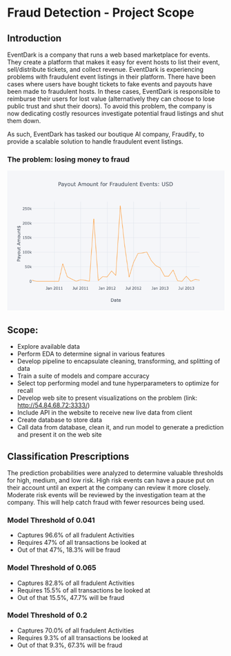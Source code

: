# Fraud Detection - Project Scope

## Introduction
EventDark is a company that runs a web based marketplace for events. 
They create a platform that makes it easy for event hosts to list their
event, sell/distribute tickets, and collect revenue. EventDark is 
experiencing problems with fraudulent event listings in their platform. 
There have been cases where users have bought tickets to fake events and 
payouts have been made to fraudulent hosts. In these cases, EventDark is
responsible to reimburse their users for lost value (alternatively they 
can choose to lose public trust and shut their doors). To avoid this 
problem, the company is now dedicating costly resources investigate 
potential fraud listings and shut them down.

As such, EventDark has tasked our boutique AI company, Fraudify, to provide 
a scalable solution to handle fraudulent event listings. 

### The problem: losing money to fraud
![](images/payout_time_series.png)

## Scope:
* Explore available data
* Perform EDA to determine signal in various features
* Develop pipeline to encapsulate cleaning, transforming, and splitting of data
* Train a suite of models and compare accuracy
* Select top performing model and tune hyperparameters to optimize for recall
* Develop web site to present visualizations on the problem (link: http://54.84.68.72:3333/)
* Include API in the website to receive new live data from client
* Create database to store data
* Call data from database, clean it, and run model to generate a prediction and present it on the web site

## Classification Prescriptions
The prediction probabilities were analyzed to determine valuable thresholds for high, medium, and low risk. High risk events can have a pause put on their account until an expert at the company can review it more closely. Moderate risk events will be reviewed by the investigation team at the company. This will help catch fraud with fewer resources being used.

### Model Threshold of 0.041
* Captures 96.6% of all fradulent Activities
* Requires 47% of all transactions be looked at
* Out of that 47%, 18.3% will be fraud

### Model Threshold of 0.065
* Captures 82.8% of all fradulent Activities
* Requires 15.5% of all transactions be looked at
* Out of that 15.5%, 47.7% will be fraud

### Model Threshold of 0.2
* Captures 70.0% of all fradulent Activities
* Requires 9.3% of all transactions be looked at
* Out of that 9.3%, 67.3% will be fraud

```python

```
